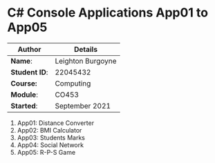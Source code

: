 # C# Console Applications App01 to App05
| Author | Details |
| ---- | ---- |
**Name**: | Leighton Burgoyne |
**Student ID**: | 22045432 |
**Course:** | Computing |
**Module**: | CO453 |
**Started**: | September 2021 |    

1. App01: Distance Converter
2. App02: BMI Calculator
3. App03: Students Marks
4. App04: Social Network
5. App05: R-P-S Game
